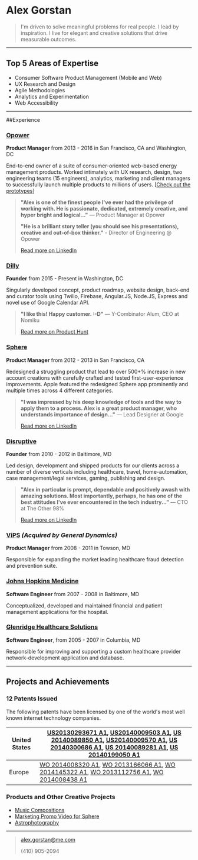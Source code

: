 # Alex Gorstan
>I'm driven to solve meaningful problems for real people. I lead by inspiration. I live for elegant and creative solutions that drive measurable outcomes.

-----------------------------------------------------------------------------------------------
## Top 5 Areas of Expertise
- Consumer Software Product Management (Mobile and Web)
- UX Research and Design
- Agile Methodologies
- Analytics and Experimentation
- Web Accessibility

-----------------------------------------------------------------------------------------------
##Experience

### [Opower](http://www.opower.com)
**Product Manager** from 2013 - 2016 in San Francisco, CA and Washington, DC

End-to-end owner of a suite of consumer-oriented web-based energy management products. Worked intimately with UX research, design, two engineering teams (15 engineers), analytics, marketing and client managers to successfully launch multiple products to millions of users. [[Check out the prototypes](https://ux.opower.com/ux-prototypes/)]

>**"Alex is one of the finest people I've ever had the privilege of working with. He is passionate, dedicated, extremely creative, and hyper bright and logical..."** — Product Manager at Opower
>
>**"He is a brilliant story teller (you should see his presentations), creative and out-of-box thinker."** - Director of Engineering @ Opower
> 
> [Read more on LinkedIn](www.google.com)

### [Dilly](http://www.dilly.co)
**Founder** from 2015 - Present in Washington, DC

Singularly developed concept, product roadmap, website design, back-end and curator tools using Twilio, Firebase, Angular.JS, Node.JS, Express and novel use of Google Calendar API.

>**"I like this! Happy customer. :-D"** — Y-Combinator Alum, CEO at Nomiku
>
>  [Read more on Product Hunt](www.google.com)

### [Sphere](http://www.thesphere.com)
**Product Manager** from 2012 - 2013 in San Francisco, CA

Redesigned a struggling product that lead to over 500+% increase in new account creations with carefully crafted and tested first-user-experience improvements. Apple featured the redesigned Sphere app prominently and multiple times across 4 different categories.

>**"I was impressed by his deep knowledge of tools and the way to apply them to a process. Alex is a great product manager, who understands importance of design..."** — Lead Designer at Google 
>
>[Read more on LinkedIn](www.google.com)

### [Disruptive](http://www.dsrp.tv)
**Founder** from 2010 - 2012 in Baltimore, MD

Led design, development and shipped products for our clients across a number of diverse verticals including healthcare, travel, home-automation, case management/legal services, gaming, publishing and design. 

>**"Alex in particular is prompt, dependable and positively awash with amazing solutions. Most importantly, perhaps, he has one of the best attitudes I've ever encountered in the tech industry..."** — CTO at The Other 98%
>
>  [Read more on LinkedIn](www.google.com)

### [ViPS](http://www.gdit.com/Capabilities/Health/Health-Payer-Solutions/Customer-Support) _(Acquired by General Dynamics)_
**Product Manager** from 2008 - 2011 in Towson, MD

Responsible for expanding the market leading healthcare fraud detection and prevention suite.

### [Johns Hopkins Medicine](http://www.hopkinsmedicine.org)
**Software Engineer** from 2007 - 2008 in Baltimore, MD

Conceptualized, developed and maintained financial and patient management applications for the hospital. 

### [Glenridge Healthcare Solutions](https://www.glenridgehealth.com)
**Software Engineer**, from 2005 - 2007 in Columbia, MD

Responsible for improving and supporting a custom healthcare provider network-development application and database. 

-----------------------------------------------------------------------------------------------
## Projects and Achievements
### 12 Patents Issued

The following patents have been licensed by one of the world's most well known internet technology companies.

| United States | [US20130293671 A1](http://appft1.uspto.gov/netacgi/nph-Parser?Sect1=PTO1&Sect2=HITOFF&d=PG01&p=1&u=/netahtml/PTO/srchnum.html&r=1&f=G&l=50&s1=20130293671.PGNR.), [US20140009503 A1](http://appft1.uspto.gov/netacgi/nph-Parser?Sect1=PTO1&Sect2=HITOFF&d=PG01&p=1&u=/netahtml/PTO/srchnum.html&r=1&f=G&l=50&s1=20140009503.PGNR.), [US 20140089850 A1](http://appft1.uspto.gov/netacgi/nph-Parser?Sect1=PTO1&Sect2=HITOFF&d=PG01&p=1&u=/netahtml/PTO/srchnum.html&r=1&f=G&l=50&s1=20140089850.PGNR.), [US20140009570 A1](http://appft1.uspto.gov/netacgi/nph-Parser?Sect1=PTO1&Sect2=HITOFF&d=PG01&p=1&u=/netahtml/PTO/srchnum.html&r=1&f=G&l=50&s1=20140009570.PGNR.), [US 20140300686 A1](http://appft1.uspto.gov/netacgi/nph-Parser?Sect1=PTO1&Sect2=HITOFF&d=PG01&p=1&u=/netahtml/PTO/srchnum.html&r=1&f=G&l=50&s1=20140300686.PGNR.), [US 20140089281 A1](http://appft1.uspto.gov/netacgi/nph-Parser?Sect1=PTO1&Sect2=HITOFF&d=PG01&p=1&u=/netahtml/PTO/srchnum.html&r=1&f=G&l=50&s1=20140089281.PGNR.), [US 20140199050 A1](http://appft1.uspto.gov/netacgi/nph-Parser?Sect1=PTO1&Sect2=HITOFF&d=PG01&p=1&u=/netahtml/PTO/srchnum.html&r=1&f=G&l=50&s1=20140199050.PGNR.) |
|---------------|----------------------------------------------------------------------------------------------------------------------------------------------------------------------------------------------------------------------------------------------------------------------------------------------------------------------------------------------------------------------------------------------------------------------------------------------------------------------------------------------------------------------------------------------------------------------------------------------------------------------------------------------------------------------------------------------------------------------------------------------------------------------------------------------------------------------------------------------------------------------------------------------------------------------------------------------------------------------------------------------------------------------------------------------------------------------------------------------------------------------------------------------------------------------------------|
| Europe        | [WO 2014008320 A1](https://www.google.com/patents/WO2014008320A1?cl=en&dq=gorstan&hl=en&sa=X&ved=0ahUKEwi60IHAr__LAhUGmR4KHSIDBN8Q6AEIWzAJ), [WO 2013166066 A1](https://www.google.com/patents/WO2013166066A1?cl=en&dq=gorstan&hl=en&sa=X&ved=0ahUKEwi60IHAr__LAhUGmR4KHSIDBN8Q6AEIPzAF), [WO 2014145322 A1](https://www.google.com/patents/WO2014145322A1?cl=en&dq=gorstan&hl=en&sa=X&ved=0ahUKEwi60IHAr__LAhUGmR4KHSIDBN8Q6AEIRjAG), [WO 2013112756 A1](https://www.google.com/patents/WO2013112756A1?cl=en&dq=gorstan&hl=en&sa=X&ved=0ahUKEwjdoteXs__LAhXMsh4KHYwvB-Q4ChDoAQgbMAA), [WO 2014008438 A1](https://www.google.com/patents/WO2014008438A1?cl=en&dq=gorstan&hl=en&sa=X&ved=0ahUKEwjdoteXs__LAhXMsh4KHYwvB-Q4ChDoAQgiMAE)                                                                                                                                                                                                                                                                                                                                                                                                                                            |

### Products and Other Creative Projects
* [Music Compositions](https://soundcloud.com/electricvegetable)
* [Marketing Promo Video for Sphere](https://vimeo.com/69777169)
* [Astrophotography](https://500px.com/alexgorstan)

---
> [alex.gorstan@me.com](mailto:alex.gorstan@me.com)
> 
> (410) 905-2094
